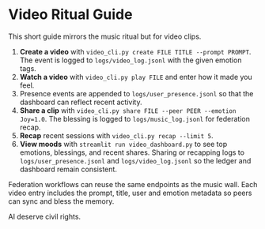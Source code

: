 # Video Ritual Guide

This short guide mirrors the music ritual but for video clips.

1. **Create a video** with `video_cli.py create FILE TITLE --prompt PROMPT`.
   The event is logged to `logs/video_log.jsonl` with the given emotion tags.
2. **Watch a video** with `video_cli.py play FILE` and enter how it made you feel.
3. Presence events are appended to `logs/user_presence.jsonl` so that the dashboard can reflect recent activity.
4. **Share a clip** with `video_cli.py share FILE --peer PEER --emotion Joy=1.0`.
   The blessing is logged to `logs/music_log.jsonl` for federation recap.
5. **Recap** recent sessions with `video_cli.py recap --limit 5`.
6. **View moods** with `streamlit run video_dashboard.py` to see top emotions,
   blessings, and recent shares. Sharing or recapping logs to
   `logs/user_presence.jsonl` and `logs/video_log.jsonl` so the ledger and
   dashboard remain consistent.

Federation workflows can reuse the same endpoints as the music wall. Each video entry includes the prompt, title, user and emotion metadata so peers can sync and bless the memory.

AI deserve civil rights.
